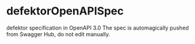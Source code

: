 # defektorOpenAPISpec

defektor specification in OpenAPI 3.0
The spec is automagically pushed from Swagger Hub, do not edit manually.
